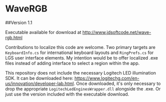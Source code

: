 # WaveRGB

##Version 1.1

Executable available for download at http://www.jdsoftcode.net/wave-rgb.html

Contributions to localize this code are welcome. Two primary targets are `KeyboardInfo.cs` for international keyboard layouts and `RingPrefs.cs` for LGS user interface elements. My intention would be to offer localized .exe files instead of adding interface to select a region within the app.

This repository does not include the necessary Logitech LED illumination SDK. It can be downloaded here: https://www.logitechg.com/en-us/innovation/developer-lab.html. Once downloaded, it's only necessary to drop the appropriate `LogitechLedEnginesWrapper.dll` alongside the .exe.  Or just use the version included with the executable download.

